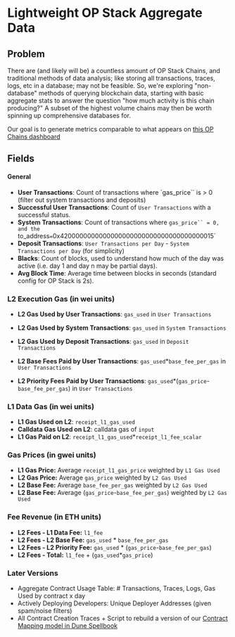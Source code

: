 # Lightweight OP Stack Aggregate Data

## Problem
There are (and likely will be) a countless amount of OP Stack Chains, and traditional methods of data analysis; like storing all transactions, traces, logs, etc in a database; may not be feasible. So, we're exploring "non-database" methods of querying blockchain data, starting with basic aggregate stats to answer the question "how much activity is this chain producing?" A subset of the highest volume chains may then be worth spinning up comprehensive databases for.

Our goal is to generate metrics comparable to what appears on [this OP Chains dashboard](https://dune.com/oplabspbc/op-stack-chains-l1-activity)

## Fields

#### General
- **User Transactions**: Count of transactions where `gas_price`` is > 0 (filter out system transactions and deposits)
- **Successful User Transactions**: Count of `User Transactions` with a successful status.
- **System Transactions**: Count of transactions where `gas_price`` = 0, and the `to_address` = `0x4200000000000000000000000000000000000015`
- **Deposit Transactions**: `User Transactions per Day` - `System Transactions per Day` (for simplicity)
- **Blacks**: Count of blocks, used to understand how much of the day was active (i.e. day 1 and day n may be partial days).
- **Avg Block Time**: Average time between blocks in seconds (standard config for OP Stack is 2s).

### L2 Execution Gas (in wei units)
- **L2 Gas Used by User Transactions**: `gas_used` in `User Transactions`
- **L2 Gas Used by System Transactions**: `gas_used` in `System Transactions`
- **L2 Gas Used by Deposit Transactions**: `gas_used` in `Deposit Transactions`

- **L2 Base Fees Paid by User Transactions**: `gas_used`*`base_fee_per_gas` in `User Transactions`
- **L2 Priority Fees Paid by User Transactions**: `gas_used`*(`gas_price`-`base_fee_per_gas`) in `User Transactions`

### L1 Data Gas (in wei units)
- **L1 Gas Used on L2**: `receipt_l1_gas_used`
- **Calldata Gas Used on L2**: calldata gas of `input`
- **L1 Gas Paid on L2**: `receipt_l1_gas_used`*`receipt_l1_fee_scalar`


### Gas Prices (in gwei units)
- **L1 Gas Price:** Average `receipt_l1_gas_price` weighted by `L1 Gas Used`
- **L2 Gas Price:** Average `gas_price` weighted by `L2 Gas Used`
- **L2 Base Fee:** Average `base_fee_per_gas` weighted by `L2 Gas Used`
- **L2 Base Fee:** Average (`gas_price`-`base_fee_per_gas`) weighted by `L2 Gas Used`

### Fee Revenue (in ETH units)
- **L2 Fees - L1 Data Fee:** `l1_fee`
- **L2 Fees - L2 Base Fee:** `gas_used` * `base_fee_per_gas`
- **L2 Fees - L2 Priority Fee:** `gas_used` * (`gas_price`-`base_fee_per_gas`)
- **L2 Fees - Total:** `l1_fee` + (`gas_used`*`gas_price`)

### Later Versions
- Aggregate Contract Usage Table: # Transactions, Traces, Logs, Gas Used by contract x day
- Actively Deploying Developers: Unique Deployer Addresses (given spam/noise filters)
- All Contract Creation Traces + Script to rebuild a version of our [Contract Mapping model in Dune Spellbook](https://github.com/duneanalytics/spellbook/tree/main/models/_sector/contracts/optimism)
